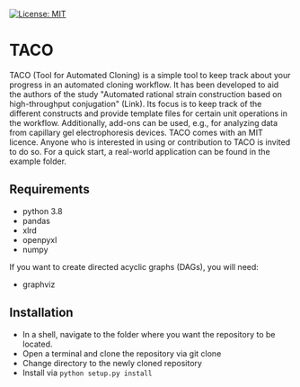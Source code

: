 [![License: MIT](https://img.shields.io/badge/License-MIT-yellow.svg)](https://opensource.org/licenses/MIT)

# TACO
TACO (Tool for Automated Cloning) is a simple tool to keep track about your progress in an automated cloning workflow. It has been developed to aid the authors of the study "Automated rational strain construction based on high-throughput conjugation" (Link). Its focus is to keep track of the different constructs and provide template files for certain unit operations in the workflow. Additionally, add-ons can be used, e.g., for analyzing data from capillary gel electrophoresis devices. TACO comes with an MIT licence. Anyone who is interested in using or contribution to TACO is invited to do so. For a quick start, a real-world application can be found in the example folder.

## Requirements 
* python 3.8
* pandas
* xlrd
* openpyxl
* numpy

If you want to create directed acyclic graphs (DAGs), you will need:
* graphviz

## Installation
* In a shell, navigate to the folder where you want the repository to be located.
* Open a terminal and clone the repository via git clone
* Change directory to the newly cloned repository
* Install via `python setup.py install`
